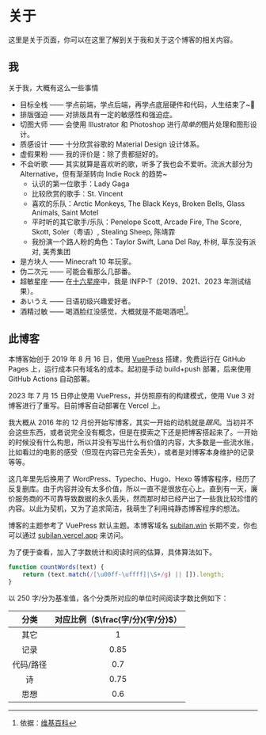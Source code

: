 # 关于

这里是关于页面，你可以在这里了解到关于我和关于这个博客的相关内容。

## 我

关于我，大概有这么一些事情

- 目标全栈 —— 学点前端，学点后端，再学点底层硬件和代码，人生结束了~🎉
- 排版强迫 —— 对排版具有一定的敏感性和强迫症。
- 切图大师 —— 会使用 Illustrator 和 Photoshop 进行*简单的*图片处理和图形设计。
- 质感设计 —— 十分欣赏谷歌的 Material Design 设计体系。
- 虚假果粉 —— 我的评价是：除了贵都挺好的。
- 不会听歌 —— 其实就算是喜欢听的歌，听多了我也会不爱听。流派大部分为 Alternative，但有渐渐转向 Indie Rock 的趋势~
  - 认识的第一位歌手：Lady Gaga
  - 比较欣赏的歌手：St. Vincent
  - 喜欢的乐队：Arctic Monkeys, The Black Keys, Broken Bells, Glass Animals, Saint Motel
  - 平时听的其它歌手/乐队：Penelope Scott, Arcade Fire, The Score, Skott, Soler（粤语）, Stealing Sheep, 陈靖霏
  - 我扮演一个路人粉的角色：Taylor Swift, Lana Del Ray, 朴树, 草东没有派对, 美秀集团
- 是方块人 —— Minecraft 10 年玩家。
- 伪二次元 —— 可能会看那么几部番。
- 超敏星座 —— 在[十六星座](https://www.16personalities.com/ch/%E4%BA%BA%E6%A0%BC%E6%B5%8B%E8%AF%95)中，我是
  INFP-T（2019、2021、2023 年测试结果）。
- あいうえ —— 日语初级兴趣爱好者。
- 酒精过敏 —— 喝酒脸红没感觉，大概就是不能喝酒吧[^1]。

## 此博客

本博客始创于 2019 年 8 月 16 日，使用 [VuePress](https://vuepress.vuejs.org) 搭建，免费运行在 GitHub Pages 上，运行成本只有域名的成本。起初是手动 build+push 部署，后来使用 GitHub Actions 自动部署。

2023 年 7 月 15 日停止使用 VuePress，并仿照原有的构建模式，使用 Vue 3 对博客进行了重写。目前博客自动部署在 Vercel 上。

我大概从 2016 年的 12 月份开始写博客，其实一开始的动机就是*跟风*。当初并不会这些东西，或者说完全没有概念，但是在摸索之下还是把博客搭起来了。一开始的时候没有什么构思，所以并没有写出什么有价值的内容，大多数是一些流水账，比如看过的电影的感受（但现在内容已完全丢失），或者是对博客本身维护的记录等等。

这几年里先后换用了 WordPress、Typecho、Hugo、Hexo 等博客程序，经历了反复删库。由于内容并没有太多价值，所以一直不是很放在心上。直到有一天，廉价服务商的不可靠导致数据的永久丢失，然而那时却已经产出了一些我比较珍惜的内容。以此为契机，又为了追求简洁，我萌生了利用纯静态博客程序的想法。

博客的主题参考了 VuePress 默认主题。本博客域名 [subilan.win](https://subilan.win) 长期不变，你也可以通过 [subilan.vercel.app](https://subilan.vercel.app) 来访问。

为了便于查看，加入了字数统计和阅读时间的估算，具体算法如下。

```javascript
function countWords(text) {
    return (text.match(/[\u00ff-\uffff]|\S+/g) || []).length;
}
```

以 $250$ 字/分为基准值，各个分类所对应的单位时间阅读字数比例如下：

|  分类   | 对应比例（$\frac{字/分}{字/分}$） |
|:-----:|:-----------------------:|
|  其它   |           $1$           |
|  记录   |         $0.85$          |
| 代码/路径 |          $0.7$          |
|   诗   |         $0.75$          |
|  思想   |          $0.6$          |

[^1]: 依据：[维基百科](https://zh.wikipedia.org/wiki/%E9%85%92%E7%B2%BE%E5%8F%8D%E5%BA%94)
